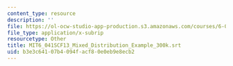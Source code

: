 ```yaml
---
content_type: resource
description: ''
file: https://ol-ocw-studio-app-production.s3.amazonaws.com/courses/6-041sc-probabilistic-systems-analysis-and-applied-probability-fall-2013/b3e3c64107b4094facf80e0eb9e8ecb2_MIT6_041SCF13_Mixed_Distribution_Example_300k.srt
file_type: application/x-subrip
resourcetype: Other
title: MIT6_041SCF13_Mixed_Distribution_Example_300k.srt
uid: b3e3c641-07b4-094f-acf8-0e0eb9e8ecb2
---
```

